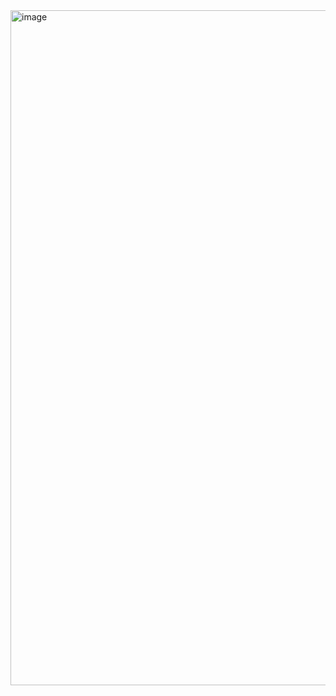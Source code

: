 <img width="1920" height="1080" alt="image" src="https://github.com/user-attachments/assets/f48a3346-b0ba-47cb-b1b9-1782188c3575" />
